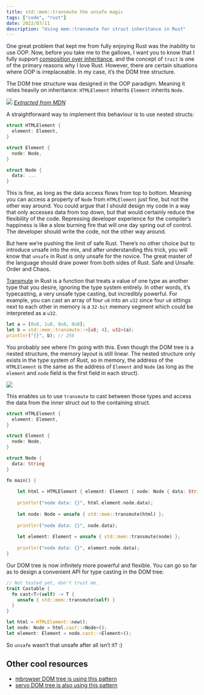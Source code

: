 ```yaml
---
title: std::mem::transmute the unsafe magic
tags: ["code", "rust"]
date: 2022/07/11
description: "Using mem::transmute for struct inheritance in Rust"
---
```


One great problem that kept me from fully enjoying Rust was the inability to use OOP. Now, before you take me to the gallows, I want you to know that I fully support [composition over inheritance][1], and the concept of `trait` is one of the primary reasons why I love Rust. However, there are certain situations where OOP is irreplaceable. In my case, it’s the DOM tree structure.

The DOM tree structure was designed in the OOP paradigm. Meaning it relies heavily on inheritance: `HTMLElement` inherits `Element` inherits `Node`.

![](html.png)
*[Extracted from MDN][5]*

A straightforward way to implement this behaviour is to use nested structs:

```rust
struct HTMLElement {
  element: Element,
}

struct Element {
  node: Node,
}

struct Node {
  data: ...
}
```

This is fine, as long as the data access flows from top to bottom. Meaning you can access a property of `Node` from `HTMLElement` just fine, but not the other way around. You could argue that I should design my code in a way that only accesses data from top down, but that would certainly reduce the flexibility of the code. Repressing developer experience for the compiler’s happiness is like a slow burning fire that will one day spring out of control. The developer should write the code, not the other way around.

But here we’re pushing the limit of safe Rust. There’s no other choice but to introduce unsafe into the mix, and after understanding this trick, you will know that `unsafe` in Rust is only unsafe for the novice. The great master of the language should draw power from both sides of Rust. Safe and Unsafe. Order and Chaos.

[Transmute][2] in Rust is a function that treats a value of one type as another type that you desire, ignoring the type system entirely. In other words, it’s typecasting, a very unsafe type casting, but incredibly powerful. For example, you can cast an array of four `u8` into an `u32` since four `u8` sittings next to each other in memory is a `32-bit` memory segment which could be interpreted as a `u32`.

```rust
let a = [0u8, 1u8, 0u8, 0u8];
let b = std::mem::transmute::<[u8; 4], u32>(a);
println!("{}", b); // 256
```

You probably see where I’m going with this. Even though the DOM tree is a nested structure, the memory layout is still linear. The nested structure only exists in the type system of Rust, so in memory, the address of the `HTMLElement` is the same as the address of `Element` and `Node` (as long as the `element` and `node` field is the first field in each struct).

![](memory-layout.png)

This enables us to use `transmute` to cast between those types and access the data from the inner struct out to the containing struct.

```rust
struct HTMLElement {
  element: Element,
}

struct Element {
  node: Node,
}

struct Node {
  data: String
}

fn main() {
    
    let html = HTMLElement { element: Element { node: Node { data: String::from("data") } } };
    
    println!("node data: {}", html.element.node.data);
    
    let node: Node = unsafe { std::mem::transmute(html) };
    
    println!("node data: {}", node.data);
    
    let element: Element = unsafe { std::mem::transmute(node) };
    
    println!("node data: {}", element.node.data);
}
```

Our DOM tree is now infinitely more powerful and flexible. You can go so far as to design a convenient API for type casting in the DOM tree:

```rust
// Not tested yet, don't trust me.
trait Castable {
  fn cast<T>(self) -> T {
    unsafe { std::mem::transmute(self) }
  }
}

let html = HTMLElement::new();
let node: Node = html.cast::<Node>();
let element: Element = node.cast::<Element>();
```

So `unsafe` wasn’t that unsafe after all isn’t it? :)

## Other cool resources

- [mbrowser DOM tree is using this pattern][3]
- [servo DOM tree is also using this pattern][4]

[1]: https://en.wikipedia.org/wiki/Composition_over_inheritance
[2]: https://doc.rust-lang.org/stable/std/mem/fn.transmute.html
[3]: https://github.com/MQuy/mbrowser/blob/master/components/dom/src/inheritance.rs
[4]: https://github.com/servo/servo/blob/master/components/script/dom/bindings/inheritance.rs
[5]: https://developer.mozilla.org/en-US/docs/Web/API/HTMLElement
